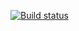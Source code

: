[![Build status](https://ci.appveyor.com/api/projects/status/vat8252gufy91f5o/branch/master?svg=true)](https://ci.appveyor.com/project/Svetlana-Arkhipova/ajs11-task4-2/branch/master)
